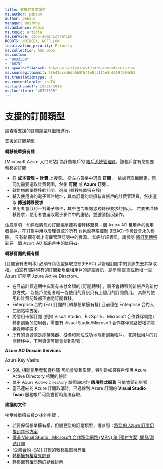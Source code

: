 ```yaml
---
title: 支援的訂閱類型
ms.author: pebaum
author: pebaum
manager: mnirkhe
ms.audience: Admin
ms.topic: article
ms.service: o365-administration
ROBOTS: NOINDEX, NOFOLLOW
localization_priority: Priority
ms.collection: Adm_O365
ms.custom:
- "9003560"
- "6675"
ms.openlocfilehash: 46bc60435c3f8477e9f274d90c39d0f1c6a523c6
ms.sourcegitcommit: f8b41ecda6db0b8f64fe0c51f1e8e6619f504d61
ms.translationtype: HT
ms.contentlocale: zh-TW
ms.lasthandoff: 10/28/2020
ms.locfileid: "48791395"
---
```

# <a name="supported-subscription-types"></a>支援的訂閱類型

請查看支援的訂閱類型以繼續進行。

[支援的訂閱類型](https://docs.microsoft.com/azure/billing/billing-subscription-transfer?WT.mc_id=Portal-Microsoft_Azure_Support#supported-subscription-types)

**轉移帳單擁有權**

[Microsoft Azure 入口網站] 為計費帳戶的 [帳戶系統管理員](https://ms.portal.azure.com/)，該帳戶含有您想要轉移的訂閱

- 在 **成本管理 + 計費** 上搜尋。 從左方窗格中選取 **訂閱** 。 依據存取權而定，您可能需要選取計費範圍，然後 **訂閱** 或 **Azure 訂閱** 。
- 針對您想要轉移的訂閱，選取 [轉移帳單擁有權]
- 輸入使用者的電子郵件地址，其為訂閱的新擁有者帳戶的計費管理員，然後選取 **傳送轉移要求**
- 使用者會收到一封電子郵件，其中包含檢閱您的轉移要求的指示。 若要核准轉移要求，使用者會選取電子郵件中的連結，並遵循指示操作。

注意事項：如果您將您的訂閱帳單擁有權轉移至另一個 Azure AD 租用戶的使用者帳戶，在訂閱中用以管理資源的所有 [角色型存取控制 (RBAC) ](https://docs.microsoft.com/azure/role-based-access-control/overview?WT.mc_id=Portal-Microsoft_Azure_Support)作業皆會永久移除。 只有新擁有者才有權管理訂閱中的資源。 如需詳細資訊，請參閱 [將訂閱轉移到另一個 Azure AD 租用戶中的使用者](https://docs.microsoft.com/azure/active-directory/managed-identities-azure-resources/known-issues?WT.mc_id=Portal-Microsoft_Azure_Support)。

**轉移訂閱的擁有權**

[訂閱擁有者轉移] 必須有角色型存取控制(RBAC) 以管理訂閱中的資源失去其存取權。 如需有關將現有的訂閱新增至租用戶的詳細資訊，請參閱 [關聯或新增一個 Azure 訂閱至 Azure Active Directory](https://docs.microsoft.com/azure/active-directory/fundamentals/active-directory-how-subscriptions-associated-directory?WT.mc_id=Portal-Microsoft_Azure_Support)。

- 在目前計費週期中有現有未付金額的 [訂閱轉移] ，將不會轉移到新帳戶的新付款方式。 新帳戶使用者唯一能使用的資訊只有上個月的訂閱費用。 其餘的使用和計費記錄都不會隨訂閱轉移。
- Enterprise 合約 (EA) 訂閱的 [轉移帳單擁有權] 目前僅在 Enterprise 合約入口網站中支援。
- 將信用卡級訂閱 (例如 Visual Studio、BizSpark、Microsoft 合作夥伴網路) 轉移到新的使用者，需要有 Visual Studio/Microsoft 合作夥伴網路授權才能接受轉移要求
- 所有的資源像是虛擬機器、磁碟和網站成功地轉移到新帳戶。 在跨租用戶的訂閱轉移中，下列資源可能會受到影響：

**Azure AD Domain Services**

Azure Key Vaults

- [SQL 相關使用者和資料庫](https://docs.microsoft.com/azure/sql-database/sql-database-aad-authentication-configure?WT.mc_id=Portal-Microsoft_Azure_Support) 可能會受到影響，特別是如果客戶使用 Azure Active Directory 相關的驗證
- 使用 Azure Active Directory 驗證設定的 **應用程式服務** 可能會受到影響
- 當已連結的 Azure 訂閱取消時，已連線到 Azure 訂閱的 **Visual Studio Team** 服務帳戶可能會暫時無法存取。

**建議的文件**

接受帳單擁有權之後的步驟：

- 若要保留帳單擁有權，但變更您的訂閱類型，請參照：[將您的 Azure 訂閱切換到其他方案](https://docs.microsoft.com/azure/billing/billing-how-to-switch-azure-offer?WT.mc_id=Portal-Microsoft_Azure_Support)
- [傳送 Visual Studio、Microsoft 合作夥伴網路 (MPN) 和 [預付方案] 開發/測試訂閱](https://docs.microsoft.com/azure/billing/billing-subscription-transfer?WT.mc_id=Portal-Microsoft_Azure_Support#transferring-visual-studio-microsoft-partner-network-mpn-and-pay-as-you-go-devtest-subscriptions)
- [[企業合約 (EA)] 訂閱的轉移帳單擁有權](https://docs.microsoft.com/azure/billing/billing-subscription-transfer?WT.mc_id=Portal-Microsoft_Azure_Support#transfer-billing-ownership-of-enterprise-agreement-ea-subscriptions)
- [轉移擁有權常見問題](https://docs.microsoft.com/azure/billing/billing-subscription-transfer?WT.mc_id=Portal-Microsoft_Azure_Support#frequently-asked-questions-faq-for-senders)
- [轉移擁有權問題的疑難排解](https://docs.microsoft.com/azure/billing/billing-subscription-transfer?WT.mc_id=Portal-Microsoft_Azure_Support#troubleshooting)